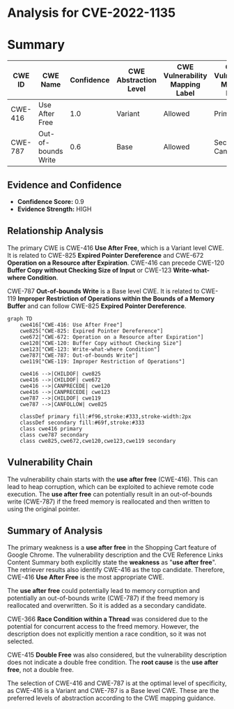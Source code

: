 # Analysis for CVE-2022-1135

# Summary
| CWE ID | CWE Name | Confidence | CWE Abstraction Level | CWE Vulnerability Mapping Label | CWE-Vulnerability Mapping Notes |
|---|---|---|---|---|---|
| CWE-416 | Use After Free | 1.0 | Variant | Allowed | Primary CWE |
| CWE-787 | Out-of-bounds Write | 0.6 | Base | Allowed | Secondary Candidate |

## Evidence and Confidence

*   **Confidence Score:** 0.9
*   **Evidence Strength:** HIGH

## Relationship Analysis
The primary CWE is CWE-416 **Use After Free**, which is a Variant level CWE. It is related to CWE-825 **Expired Pointer Dereference** and CWE-672 **Operation on a Resource after Expiration**. CWE-416 can precede CWE-120 **Buffer Copy without Checking Size of Input** or CWE-123 **Write-what-where Condition**.

CWE-787 **Out-of-bounds Write** is a Base level CWE. It is related to CWE-119 **Improper Restriction of Operations within the Bounds of a Memory Buffer** and can follow CWE-825 **Expired Pointer Dereference**.

```mermaid
graph TD
    cwe416["CWE-416: Use After Free"]
    cwe825["CWE-825: Expired Pointer Dereference"]
    cwe672["CWE-672: Operation on a Resource after Expiration"]
    cwe120["CWE-120: Buffer Copy without Checking Size"]
    cwe123["CWE-123: Write-what-where Condition"]
    cwe787["CWE-787: Out-of-bounds Write"]
    cwe119["CWE-119: Improper Restriction of Operations"]
    
    cwe416 -->|CHILDOF| cwe825
    cwe416 -->|CHILDOF| cwe672
    cwe416 -->|CANPRECEDE| cwe120
    cwe416 -->|CANPRECEDE| cwe123
    cwe787 -->|CHILDOF| cwe119
    cwe787 -->|CANFOLLOW| cwe825

    classDef primary fill:#f96,stroke:#333,stroke-width:2px
    classDef secondary fill:#69f,stroke:#333
    class cwe416 primary
    class cwe787 secondary
    class cwe825,cwe672,cwe120,cwe123,cwe119 secondary
```

## Vulnerability Chain
The vulnerability chain starts with the **use after free** (CWE-416). This can lead to heap corruption, which can be exploited to achieve remote code execution. The **use after free** can potentially result in an out-of-bounds write (CWE-787) if the freed memory is reallocated and then written to using the original pointer.

## Summary of Analysis
The primary weakness is a **use after free** in the Shopping Cart feature of Google Chrome. The vulnerability description and the CVE Reference Links Content Summary both explicitly state the **weakness** as "**use after free**". The retriever results also identify CWE-416 as the top candidate. Therefore, CWE-416 **Use After Free** is the most appropriate CWE.

The **use after free** could potentially lead to memory corruption and potentially an out-of-bounds write (CWE-787) if the freed memory is reallocated and overwritten. So it is added as a secondary candidate.

CWE-366 **Race Condition within a Thread** was considered due to the potential for concurrent access to the freed memory. However, the description does not explicitly mention a race condition, so it was not selected.

CWE-415 **Double Free** was also considered, but the vulnerability description does not indicate a double free condition. The **root cause** is the **use after free**, not a double free.

The selection of CWE-416 and CWE-787 is at the optimal level of specificity, as CWE-416 is a Variant and CWE-787 is a Base level CWE. These are the preferred levels of abstraction according to the CWE mapping guidance.
